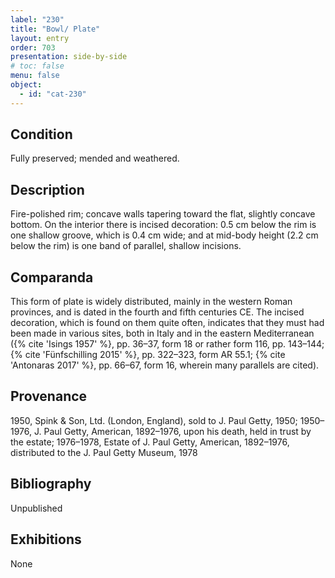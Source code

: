 ```yaml
---
label: "230"
title: "Bowl/ Plate"
layout: entry
order: 703
presentation: side-by-side
# toc: false
menu: false
object:
  - id: "cat-230"
---
```


## Condition

Fully preserved; mended and weathered.

## Description

Fire-polished rim; concave walls tapering toward the flat, slightly concave bottom. On the interior there is incised decoration: 0.5 cm below the rim is one shallow groove, which is 0.4 cm wide; and at mid-body height (2.2 cm below the rim) is one band of parallel, shallow incisions.

## Comparanda

This form of plate is widely distributed, mainly in the western Roman provinces, and is dated in the fourth and fifth centuries CE. The incised decoration, which is found on them quite often, indicates that they must had been made in various sites, both in Italy and in the eastern Mediterranean ({% cite 'Isings 1957' %}, pp. 36–37, form 18 or rather form 116, pp. 143–144; {% cite 'Fünfschilling 2015' %}, pp. 322–323, form AR 55.1; {% cite 'Antonaras 2017' %}, pp. 66–67, form 16, wherein many parallels are cited).

## Provenance

1950, Spink & Son, Ltd. (London, England), sold to J. Paul Getty, 1950; 1950–1976, J. Paul Getty, American, 1892–1976, upon his death, held in trust by the estate; 1976–1978, Estate of J. Paul Getty, American, 1892–1976, distributed to the J. Paul Getty Museum, 1978

## Bibliography

Unpublished

## Exhibitions

None